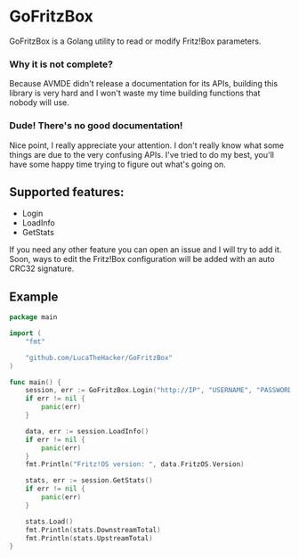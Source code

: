 # GoFritzBox

GoFritzBox is a Golang utility to read or modify Fritz!Box parameters.

### Why it is not complete?
Because AVMDE didn't release a documentation for its APIs, building this library is very hard and I won't waste my time building functions that nobody will use.

### Dude! There's no good documentation!
Nice point, I really appreciate your attention.
I don't really know what some things are due to the very confusing APIs. I've tried to do my best, you'll have some happy time trying to figure out what's going on.

## Supported features:
* Login
* LoadInfo 
* GetStats

If you need any other feature you can open an issue and I will try to add it.  
Soon, ways to edit the Fritz!Box configuration will be added with an auto CRC32 signature.

## Example
```go
package main

import (
	"fmt"

	"github.com/LucaTheHacker/GoFritzBox"
)

func main() {
	session, err := GoFritzBox.Login("http://IP", "USERNAME", "PASSWORD")
	if err != nil {
		panic(err)
	}

	data, err := session.LoadInfo()
	if err != nil {
		panic(err)
	}
	fmt.Println("Fritz!OS version: ", data.FritzOS.Version)

	stats, err := session.GetStats()
	if err != nil {
		panic(err)
	}

	stats.Load()
	fmt.Println(stats.DownstreamTotal)
	fmt.Println(stats.UpstreamTotal)
}

```
